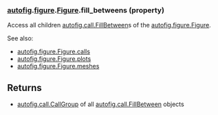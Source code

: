 ### [autofig](autofig.md).[figure](autofig.figure.md).[Figure](autofig.figure.Figure.md).fill_betweens (property)




Access all children [autofig.call.FillBetween](autofig.call.FillBetween.md)s of the [autofig.figure.Figure](autofig.figure.Figure.md).

See also:

* [autofig.figure.Figure.calls](autofig.figure.Figure.calls.md)
* [autofig.figure.Figure.plots](autofig.figure.Figure.plots.md)
* [autofig.figure.Figure.meshes](autofig.figure.Figure.meshes.md)

Returns
-------------
* [autofig.call.CallGroup](autofig.call.CallGroup.md) of all [autofig.call.FillBetween](autofig.call.FillBetween.md) objects


